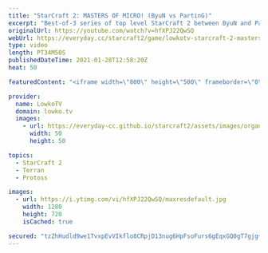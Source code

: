```yaml
---
title: "StarCraft 2: MASTERS OF MICRO! (ByuN vs PartinG)"
excerpt: "Best-of-3 series of top level StarCraft 2 between ByuN and PartinG. Both of these players well known for their incredible unit control and micro, and in this match they face off against each other.  Support my work on Patreon: http://www.patreon.com/lowkotv Become a YouTube member: https://lowko.tv/join"
originalUrl: https://youtube.com/watch?v=hfXPJ22QwSQ
webUrl: https://everyday.cc/starcraft2/game/lowkotv-starcraft-2-masters-of-micro-byun-vs-parting/
type: video
length: PT34M50S
publishedDateTime: 2021-01-28T12:58:20Z
heat: 50

featuredContent: "<iframe width=\"800\" height=\"500\" frameborder=\"0\" src=\"https://www.youtube.com/embed/hfXPJ22QwSQ\" allow=\"accelerometer; autoplay; encrypted-media; gyroscope; picture-in-picture\" allowfullscreen></iframe>"

provider:
  name: LowkoTV
  domain: lowko.tv
  images:
    - url: https://everyday-cc.github.io/starcraft2/assets/images/organizations/lowko.tv-50x50.jpg
      width: 50
      height: 50

topics:
  - StarCraft 2
  - Terran
  - Protoss

images:
  - url: https://i.ytimg.com/vi/hfXPJ22QwSQ/maxresdefault.jpg
    width: 1280
    height: 720
    isCached: true

secured: "tzZhHudld9we1TvxpEvVIkflo8CRpjD13nug6HpFsoFurs6gEqxGQ0gT7gjg+RWPvIk++gsTNmmvPbhlfv4SKI2MLHSXSwzCvzf5LIYi83oY8YyKVE0mGEro4/ag15femgEOCKWradCweKRQIVSVXlvsRuTurogI0C2dcMCd3XTN39ZE+TYshe89N6noytDk5rd85DRuFXfW6/jiNx3wx08nPJzr4MmCNc1MXIM5q4+BELQi+WHOkTyITZ0r5TjlgFBfM2VKOzw+zDbZq/5Bkw1ztxECfWSakqwChcLzqLA9QXyDa3brrabSnP414vm7rycFJ+PDAp18d9/ljq2SoDxGZ3FP6WYkwS0amOcxWNbqSfE2SZFTaiRVjuTwwQedKXkOdNiOTzhwMhhpJy+lbke8wWS6TBvk6n8+2iZtlnyZXrz+GL9AibGk9gNPEvJH;iUAUuPZ8iUqPCRlZ04NQlw=="
---
```


